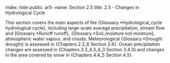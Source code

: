 index: hide
public: ar5-
name: Section 2.5
title: 2.5 - Changes in Hydrological Cycle

This section covers the main aspects of the {Glossary.*Hydrological_cycle hydrological cycle}, including large-scale average precipitation, stream flow and {Glossary.*Runoff runoff}, {Glossary.*Soil_moisture soil moisture}, atmospheric water vapour, and clouds. Meteorological {Glossary.*Drought drought} is assessed in {Chapters.2.2_6 Section 2.6}. Ocean precipitation changes are assessed in {Chapters.3.3_4.3_4_3 Section 3.4.3} and changes in the area covered by snow in {Chapters.4.4_5 Section 4.5}.
